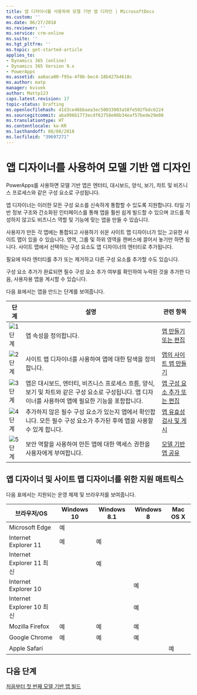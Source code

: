 ```yaml
---
title: 앱 디자이너를 사용하여 모델 기반 앱 디자인 | MicrosoftDocs
ms.custom: ''
ms.date: 06/27/2018
ms.reviewer: ''
ms.service: crm-online
ms.suite: ''
ms.tgt_pltfrm: ''
ms.topic: get-started-article
applies_to:
- Dynamics 365 (online)
- Dynamics 365 Version 9.x
- PowerApps
ms.assetid: aa6aca00-f95a-4f06-bec4-18b427b4618c
ms.author: matp
manager: kvivek
author: Mattp123
caps.latest.revision: 17
topic-status: Drafting
ms.openlocfilehash: 41d3ce46bbaea3ec50033003a58fe502fbdc6224
ms.sourcegitcommit: aba996b1773ecdf62758e06b34eaf57bede29e08
ms.translationtype: HT
ms.contentlocale: ko-KR
ms.lasthandoff: 08/08/2018
ms.locfileid: "39697271"
---
```

# <a name="design-model-driven-apps-by-using-the-app-designer"></a>앱 디자이너를 사용하여 모델 기반 앱 디자인

PowerApps를 사용하면 모델 기반 앱은 엔터티, 대시보드, 양식, 보기, 차트 및 비즈니스 프로세스와 같은 구성 요소로 구성됩니다.  
  
 앱 디자이너는 이러한 모든 구성 요소를 신속하게 통합할 수 있도록 지원합니다. 타일 기반 정보 구조와 간소화된 인터페이스를 통해 앱을 훨씬 쉽게 빌드할 수 있으며 코드를 작성하지 않고도 비즈니스 역할 및 기능에 맞는 앱을 만들 수 있습니다.  
  
 사용자가 만든 각 앱에는 통합되고 사용하기 쉬운 사이트 맵 디자이너가 있는 고유한 사이트 맵이 있을 수 있습니다.  영역, 그룹 및 하위 영역을 캔버스에 끌어서 놓기만 하면 됩니다. 사이트 맵에서 선택하는 구성 요소도 앱 디자이너의 엔터티로 추가됩니다.  
  
 필요에 따라 엔터티를 추가 또는 제거하고 다른 구성 요소를 추가할 수도 있습니다.  
  
 구성 요소 추가가 완료되면 필수 구성 요소 추가 여부를 확인하여 누락된 것을 추가한 다음, 사용자용 앱을 게시할 수 있습니다.  
  
 다음 표에서는 앱을 만드는 단계를 보여줍니다.  
  
|단계|설명|관련 항목|  
|----------|-----------------|--------------------|  
|![1단계](media/walkthrough-green-1.png "1단계")|앱 속성을 정의합니다.|[앱 만들기 또는 편집](create-edit-app.md)|  
|![2단계](media/walkthrough-green-2.png "2단계")|사이트 맵 디자이너를 사용하여 앱에 대한 탐색을 정의합니다.|[앱의 사이트 맵 만들기](create-site-map-app.md)|  
|![3단계](media/walkthrough-green-3.png "3단계")|앱은 대시보드, 엔터티, 비즈니스 프로세스 흐름, 양식, 보기 및 차트와 같은 구성 요소로 구성됩니다. 앱 디자이너를 사용하여 앱에 필요한 기능을 포함합니다.|[앱 구성 요소 추가 또는 편집](add-edit-app-components.md)|  
|![4단계](media/walkthrough-green-4.png "4단계")|추가하지 않은 필수 구성 요소가 있는지 앱에서 확인합니다. 모든 필수 구성 요소가 추가된 후에 앱을 사용할 수 있게 합니다. |[앱 유효성 검사 및 게시](validate-app.md)|  
|![5단계](media/walkthrough-green-5.png "5단계")|보안 역할을 사용하여 만든 앱에 대한 액세스 권한을 사용자에게 부여합니다.|[모델 기반 앱 공유](https://docs.microsoft.com/en-us/powerapps/maker/model-driven-apps/share-model-driven-app)|  
  
## <a name="support-matrix-for-the-app-designer-and-site-map-designer"></a>앱 디자이너 및 사이트 맵 디자이너를 위한 지원 매트릭스  
 다음 표에서는 지원되는 운영 체제 및 브라우저를 보여줍니다.  
  
|브라우저/OS|Windows 10|Windows 8.1|Windows 8|Mac OS X|  
|-----------------|----------------|-----------------|---------------|--------------|  
| Microsoft Edge |예||||  
| Internet Explorer 11 |예|예|||  
| Internet Explorer 11 최신 ||예|||  
| Internet Explorer 10 |||예||  
| Internet Explorer 10 최신 |||예||  
| Mozilla Firefox |예|예|예||  
| Google Chrome |예|예|예||  
| Apple Safari ||||예|  
  
## <a name="next-steps"></a>다음 단계  
 [처음부터 첫 번째 모델 기반 앱 빌드](https://docs.microsoft.com/en-us/powerapps/maker/model-driven-apps/build-first-model-driven-app)

